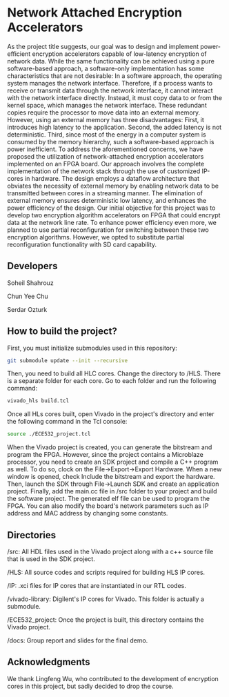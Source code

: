 # Network Attached Encryption Accelerators

As the project title suggests, our goal was to design and implement power-efficient encryption accelerators capable of low-latency encryption of network data. While the same functionality can be achieved using a pure software-based approach, a software-only implementation has some characteristics that are not desirable:
In a software approach, the operating system manages the network interface. Therefore, if a process wants to receive or transmit data through the network interface, it cannot interact with the network interface directly. Instead, it must copy data to or from the kernel space, which manages the network interface. These redundant copies require the processor to move data into an external memory. However, using an external memory has three disadvantages: First, it introduces high latency to the application. Second, the added latency is not deterministic. Third, since most of the energy in a computer system is consumed by the memory hierarchy, such a software-based approach is power inefficient.
To address the aforementioned concerns, we have proposed the utilization of network-attached encryption accelerators implemented on an FPGA board. Our approach involves the complete implementation of the network stack through the use of customized IP-cores in hardware. The design employs a dataflow architecture that obviates the necessity of external memory by enabling network data to be transmitted between cores in a streaming manner. The elimination of external memory ensures deterministic low latency, and enhances the power efficiency of the design.
Our initial objective for this project was to develop two encryption algorithm accelerators on FPGA that could encrypt data at the network line rate. To enhance power efficiency even more, we planned to use partial reconfiguration for switching between these two encryption algorithms. However, we opted to substitute partial reconfiguration functionality with SD card capability.


## Developers
Soheil Shahrouz

Chun Yee Chu

Serdar Ozturk 

## How to build the project?
First, you must initialize submodules used in this repository:
```bash
git submodule update --init --recursive
```

Then, you need to build all HLC cores. Change the directory to /HLS. There is a separate folder for each core. Go to each folder and run the following command:
```bash
vivado_hls build.tcl
```

Once all HLs cores built, open Vivado in the project's directory and enter the following command in the Tcl console:
```bash
source ./ECE532_project.tcl
```

When the Vivado project is created, you can generate the bitstream and program the FPGA. However, since the project contains a Microblaze processor, you need to create an SDK project and compile a C++ program as well. To do so, clock on the File->Export->Export Hardware. When a new window is opened, check Include the bitstream and export the hardware. Then, launch the SDK through File->Launch SDK and create an application project. Finally, add the main.cc file in /src folder to your project and build the software project. The generated elf file can be used to program the FPGA. You can also modify the board's network parameters such as IP address and MAC address by changing some constants.


## Directories
/src: All HDL files used in the Vivado project along with a c++ source file that is used in the SDK project.

/HLS: All source codes and scripts required for building HLS IP cores.

/IP: .xci files for IP cores that are instantiated in our RTL codes.

/vivado-library: Digilent's IP cores for Vivado. This folder is actually a submodule.

/ECE532_project: Once the project is built, this directory contains the Vivado project.

/docs: Group report and slides for the final demo.


## Acknowledgments
We thank Lingfeng Wu, who contributed to the development of encryption cores in this project, but sadly decided to drop the course.

